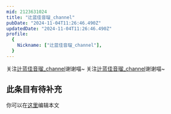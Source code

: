 ```yaml
---
mid: 2123631024
title: "辻蓝佳音瑠_channel"
pubDate: "2024-11-04T11:26:46.490Z"
updatedDate: "2024-11-04T11:26:46.490Z"
profile:
  {
    Nickname: ["辻蓝佳音瑠_channel"],
  }
---
```


关注[辻蓝佳音瑠_channel](https://space.bilibili.com/2123631024)谢谢喵~ 关注[辻蓝佳音瑠_channel](https://space.bilibili.com/2123631024)谢谢喵~

## 此条目有待补充
你可以在[这里](https://github.com/Yuhanawa/VTuber.ICU-Content/edit/master/v/辻蓝佳音瑠_channel/index.md)编辑本文
